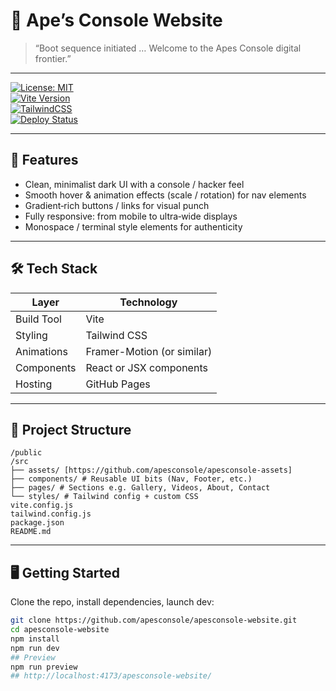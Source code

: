 # 🦍 Ape’s Console Website

> “Boot sequence initiated … Welcome to the Apes Console digital frontier.”

---

[![License: MIT](https://img.shields.io/badge/license-MIT-brightgreen?logo=opensource&logoColor=white&style=for-the-badge)](LICENSE)  
[![Vite Version](https://img.shields.io/badge/Vite-^5.0-blue?logo=vite&logoColor=white&style=flat-square)](https://vitejs.dev/)  
[![TailwindCSS](https://img.shields.io/badge/Tailwind-CSS-06B6D4?logo=tailwindcss&logoColor=white&style=flat-square)](https://tailwindcss.com/)  
[![Deploy Status](https://img.shields.io/badge/GitHub‐Pages‐Active-green?logo=github&logoColor=white&style=flat-square)](https://github.com/apesconsole/apesconsole-website)

---

## 🚀 Features

- Clean, minimalist dark UI with a console / hacker feel
- Smooth hover & animation effects (scale / rotation) for nav elements
- Gradient‐rich buttons / links for visual punch
- Fully responsive: from mobile to ultra‐wide displays
- Monospace / terminal style elements for authenticity

---

## 🛠 Tech Stack

| Layer      | Technology                 |
| ---------- | -------------------------- |
| Build Tool | Vite                       |
| Styling    | Tailwind CSS               |
| Animations | Framer-Motion (or similar) |
| Components | React or JSX components    |
| Hosting    | GitHub Pages               |

---

## 📂 Project Structure

```text
/public
/src
├── assets/ [https://github.com/apesconsole/apesconsole-assets]
├── components/ # Reusable UI bits (Nav, Footer, etc.)
├── pages/ # Sections e.g. Gallery, Videos, About, Contact
└── styles/ # Tailwind config + custom CSS
vite.config.js
tailwind.config.js
package.json
README.md
```

---

## 🖥 Getting Started

Clone the repo, install dependencies, launch dev:

```bash
git clone https://github.com/apesconsole/apesconsole-website.git
cd apesconsole-website
npm install
npm run dev
## Preview
npm run preview
## http://localhost:4173/apesconsole-website/

```
